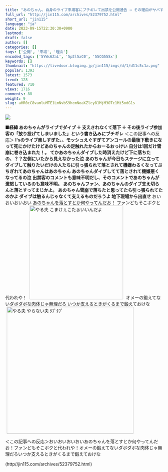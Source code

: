 ```yaml
---
title: "あのちゃん、自身のライブ来場客にブチギレて出禁を公開通告 → その理由がヤバすぎる・・・ "
full_url: "http://jin115.com/archives/52379752.html"
short_url: "jin115"
language: "ja"
date: 2023-09-15T22:30:30+0900
lastmod: 
draft: false
author: []
categories: []
tags: ['公開', '来場', '理由']
encoded_tags: ['5YWs6ZaL', '5p2l5aC0', '55CG55Sx']
keywords: []
thumbnail: "https://livedoor.blogimg.jp/jin115/imgs/d/1/d11c5c1a.png"
popular: 1393
latest: 1573
trend: 128
featured: 710
views: 1716
comments: 88
weight: 9
slug: aHR0cC8vamluMTE1LmNvbS9hcmNoaXZlcy81MjM3OTc1Mi5odG1s
---
```


![](https://livedoor.blogimg.jp/jin115/imgs/d/1/d11c5c1a.png)

<div><a name='more'></a> <b>■経緯 あのちゃんがライブでダイブ ↓ 支えきれなくて落下 ↓ その後ライブ参加客の「放り投げてしまいました」という書き込みにブチギレ</b> ＜この記事への反応＞ <b>I'sのライブ楽しすぎた、、モッシュえぐすぎてアンコールの最後下敷きになって死にかけたけどあのちゃんの足触れたからおーるおっけい</b> <b>自分は1回だけ雪崩に巻き込まれた！。 てかあのちゃんダイブした時消えたけど下に落ちたの、？？左側にいたから見えなかった泣</b> <b> あのちゃんが今日もステージに立ってダイブして触りたいだけの人たちに引っ張られて落とされて機嫌わるくなってぶちぎれてあのちゃんはあのちゃん</b> <b>あのちゃんダイブしてて落とされて機嫌悪くなってるの泣</b> <b>出禁客のコメントも意味不明だし、そのコメントであのちゃんが激怒しているのも意味不明。</b> <b>あのちゃんファン、あのちゃんのダイブ支え切らんと落とすってまじかよ。</b> <b>あのちゃん雪崩で落ちたと思ってたら引っ張られてたのかよ ダイブは触るんじゃなくて支えるものだろうよ 地下現場から出直せ</b> おいおいおいおい あのちゃんを落とすとか何やってんだお！ ファンどもそこボクと代われや！ <img src='https//livedoor.blogimg.jp/jin115/imgs/1/7/17c93368.gif' alt='やる夫 こまけぇこたぁいいんだよ' width='299' border='0' hspace='5' class='pict'> オメーの鍛えてないダボダボな肉体じゃ無理だろ いつか支えるときがくるまで鍛えておけな <img src='https//livedoor.blogimg.jp/jin115/imgs/2/6/26f028ee.gif' alt='やる夫 やらない夫 ﾀﾌﾟﾀﾌﾟ' width='405' border='0' hspace='5' class='pict'> <p>＜この記事への反応＞おいおいおいおいあのちゃんを落とすとか何やってんだお！ファンどもそこボクと代われや！オメーの鍛えてないダボダボな肉体じゃ無理だろいつか支えるときがくるまで鍛えておけな</p></div>

(http//jin115.com/archives/52379752.html)
